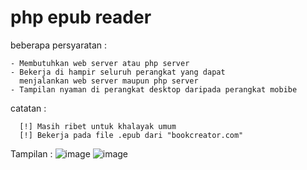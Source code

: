 # php epub reader

beberapa persyaratan :
```
- Membutuhkan web server atau php server
- Bekerja di hampir seluruh perangkat yang dapat
  menjalankan web server maupun php server
- Tampilan nyaman di perangkat desktop daripada perangkat mobibe
```

catatan :
```
  [!] Masih ribet untuk khalayak umum
  [!] Bekerja pada file .epub dari "bookcreator.com"
```

Tampilan :
![image](https://user-images.githubusercontent.com/64795908/154494738-877d66d5-857e-4271-8d5f-62f6ed72a3b7.png)
![image](https://user-images.githubusercontent.com/64795908/154494763-d57cf6dc-c5a6-4d50-9c7c-f7d52bca8718.png)

